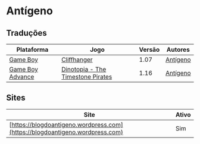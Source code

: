 # Antígeno

## Traduções

| Plataforma | Jogo | Versão | Autores |
| ----------- | ----------- | ----------- | ----------- |
| [Game Boy](../../traducoes/game-boy/) | [Cliffhanger](../../traducoes/game-boy/cliffhanger_antigeno/) | 1.07 | [Antígeno](../../autores/antigeno/) |
| [Game Boy Advance](../../traducoes/game-boy-advance/) | [Dinotopia - The Timestone Pirates](../../traducoes/game-boy-advance/dinotopia-the-timestone-pirates_antigeno/) | 1.16 | [Antígeno](../../autores/antigeno/) |

## Sites

| Site | Ativo |
| ----------- | ----------- |
| [https://blogdoantigeno.wordpress.com](https://blogdoantigeno.wordpress.com) | Sim |